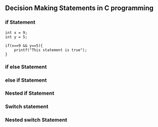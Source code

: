 ## Decision Making Statements in C programming

### if Statement

```
int x = 9;
int y = 5;

if(x==9 && y==5){
    printf("This statement is true");
}
```

### if else Statement

### else if Statement

### Nested if Statement

### Switch statement

### Nested switch Statement
